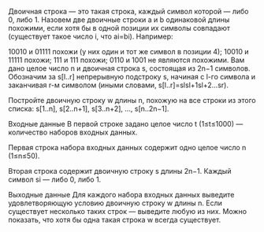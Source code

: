Двоичная строка — это такая строка, каждый символ которой — либо 0, либо 1. Назовем две двоичные строки a и b одинаковой длины похожими, если хотя бы в одной позиции их символы совпадают (существует такое число i, что ai=bi). Например:

10010 и 01111 похожи (у них один и тот же символ в позиции 4);
10010 и 11111 похожи;
111 и 111 похожи;
0110 и 1001 не являются похожими.
Вам дано целое число n и двоичная строка s, состоящая из 2n−1 символов. Обозначим за s[l..r] непрерывную подстроку s, начиная с l-го символа и заканчивая r-м символом (иными словами, s[l..r]=slsl+1sl+2…sr).

Постройте двоичную строку w длины n, похожую на все строки из этого списка: s[1..n], s[2..n+1], s[3..n+2], ..., s[n..2n−1].

Входные данные
В первой строке задано целое число t (1≤t≤1000) — количество наборов входных данных.

Первая строка набора входных данных содержит одно целое число n (1≤n≤50).

Вторая строка содержит двоичную строку s длины 2n−1. Каждый символ si — либо 0, либо 1.

Выходные данные
Для каждого набора входных данных выведите удовлетворяющую условию двоичную строку w длины n. Если существует несколько таких строк — выведите любую из них. Можно показать, что хотя бы одна такая строка w всегда существует.